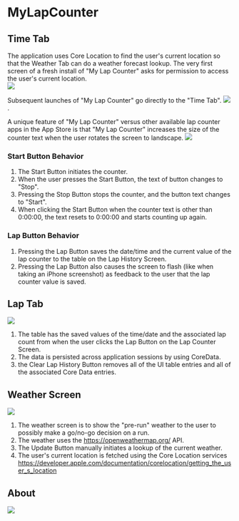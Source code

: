# MyLapCounter

## Time Tab
The application uses Core Location to find the user's current location so that the Weather Tab can do a weather forecast lookup. The very first screen of a fresh install of "My Lap Counter" asks for permission to access the user's current location.  
<kbd><img src="https://raw.githubusercontent.com/sieger43/MyLapCounter/master/Screen_00.png" /></kbd>
  
Subsequent launches of "My Lap Counter" go directly to the "Time Tab".
<kbd><img src="https://raw.githubusercontent.com/sieger43/MyLapCounter/master/Screen_01.png" /></kbd> . 
  
A unique feature of "My Lap Counter" versus other available lap counter apps in the App Store is that "My Lap Counter" increases the size of the counter text when the user rotates the screen to landscape. 
<kbd><img src="https://raw.githubusercontent.com/sieger43/MyLapCounter/master/Screen_01a.png" /></kbd>
### Start Button Behavior
1. The Start Button initiates the counter. 
2. When the user presses the Start Button, the text of button changes to "Stop".
3. Pressing the Stop Button stops the counter, and the button text changes to "Start".
4. When clicking the Start Button when the counter text is other than 0:00:00, the text resets to 0:00:00 and starts counting up again.
### Lap Button Behavior
1. Pressing the Lap Button saves the date/time and the current value of the lap counter to the table on the Lap History Screen.
2. Pressing the Lap Button also causes the screen to flash (like when taking an iPhone screenshot) as feedback to the user that the lap counter value is saved.
## Lap Tab
<kbd><img src="https://raw.githubusercontent.com/sieger43/MyLapCounter/master/Screen_02.png" /></kbd>
1. The table has the saved values of the time/date and the associated lap count from when the user clicks the Lap Button on the Lap Counter Screen.
2. The data is persisted across application sessions by using CoreData.
3. the Clear Lap History Button removes all of the UI table entries and all of the associated Core Data entries.
## Weather Screen
<kbd><img src="https://raw.githubusercontent.com/sieger43/MyLapCounter/master/Screen_03.png" /></kbd>
1. The weather screen is to show the "pre-run" weather to the user to possibly make a go/no-go decision on a run.
2. The weather uses the https://openweathermap.org/ API.
3. The Update Button manually initiates a lookup of the current weather.
4. The user's current location is fetched using the Core Location services https://developer.apple.com/documentation/corelocation/getting_the_user_s_location
## About
<kbd><img src="https://raw.githubusercontent.com/sieger43/MyLapCounter/master/Screen_04.png" /></kbd>
